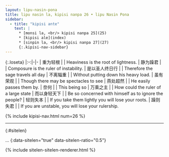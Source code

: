 ```yaml
---
layout: lipu-nasin-pona
title: lipu nasin la, kipisi nanpa 26 • lipu Nasin Pona
sidebar:
  - title: "kipisi ante"
    text: |
      * [monsi la, <br/> kipisi nanpa 25](25)
      * [kipisi ale](index)
      * [sinpin la, <br/> kipisi nanpa 27](27)
      {:.kipisi-nav-sidebar}
---
```


{:.loseta}
|:-:|-|-
| 重为轻根             |  | Heaviness is the root of lightness.
| 静为躁君             |  | Composure is the ruler of instability.
| 是以圣人<wbr/>终日行 |  | Therefore the sage travels all day
| 不离辎重             |  | Without putting down his heavy load.
| 虽有荣观             |  | Though there may be spectacles to see
| 燕处超然             |  | He easily passes them by.
| 奈何                 |  | This being so
| 万乘之主             |  | How could the ruler of a large state
| 而以身轻天下         |  | Be so concerned with himself as to ignore the people?
| 轻则失本             |  | If you take them lightly you will lose your roots.
| 躁则失君             |  | If you are unstable, you will lose your rulership.

{% include kipisi-nav.html num=26 %}

-------
{:#sitelen}

...
{:data-sitelen="true" data-sitelen-ratio="0.5"}

{% include sitelen-sitelen-renderer.html %}
